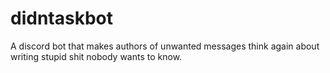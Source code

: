 # didntaskbot
A discord bot that makes authors of unwanted messages think again about writing stupid shit nobody wants to know.

